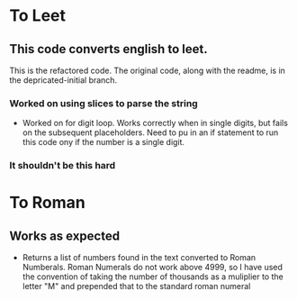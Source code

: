 
# To Leet
## This code converts english to leet.
This is the refactored code. The original code, along with the readme, is in the depricated-initial branch.

### Worked on using slices to parse the string 
- Worked on for digit loop. Works correctly when in single digits, but fails on the subsequent placeholders. Need to pu in an if statement to run this code  ony if the number is a single digit.

### It shouldn't be this hard

# To Roman
## Works as expected
- Returns a list of numbers found in the text converted to Roman Numberals.  Roman Numerals do not work above 4999, so I have used the convention of taking the number of thousands as a muliplier to the letter "M" and prepended that to the standard roman numeral



